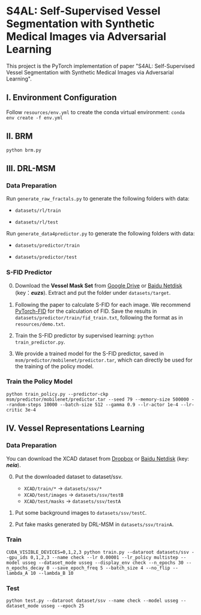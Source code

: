 # S4AL: Self-Supervised Vessel Segmentation with Synthetic Medical Images via Adversarial Learning

This project is the PyTorch implementation of paper "S4AL: Self-Supervised Vessel Segmentation with 
Synthetic Medical Images via Adversarial Learning".

## I. Environment Configuration

Follow `resources/env.yml` to create the conda virtual environment: `conda env create -f env.yml`

## II. BRM

`python brm.py`

## III. DRL-MSM

### Data Preparation

Run `generate_raw_fractals.py` to generate the following folders with data:

- `datasets/rl/train`

- `datasets/rl/test`

Run `generate_data4predictor.py` to generate the following folders with data:

- `datasets/predictor/train`

- `datasets/predictor/test`

### S-FID Predictor

0. Download the **Vessel Mask Set** from [Google Drive](https://drive.google.com/file/d/1yhjizXPefrDqJPdYO5lDGp9VEdmCPdhk/view?usp=sharing) 
or [Baidu Netdisk](https://pan.baidu.com/s/1fykmJltJPOW4sUcqxqIhQw) (key：___euzs___). Extract and put the folder under 
`datasets/target`.

0. Following the paper to calculate S-FID for each image. We recommend 
[PyTorch-FID](https://github.com/mseitzer/pytorch-fid) for the calculation of FID. 
Save the results in `datasets/predictor/train/fid_train.txt`, following the format as in `resources/demo.txt`.

0. Train the S-FID predictor by supervised learning: `python train_predictor.py`.

0. We provide a trained model for the S-FID predictor, saved in 
`msm/predictor/mobilenet/predictor.tar`, which can directly be used for the 
training of the policy model.

### Train the Policy Model
`python train_policy.py --predictor-ckp msm/predictor/mobilenet/predictor.tar --seed 79 --memory-size 500000 --random-steps 10000 --batch-size 512 --gamma 0.9 --lr-actor 1e-4 --lr-critic 3e-4`

## IV. Vessel Representations Learning

### Data Preparation

You can download the XCAD dataset from [Dropbox](https://www.dropbox.com/s/z0lk5oz6gt9mgd2/XCAD.zip?dl=0) or 
[Baidu Netdisk](https://pan.baidu.com/s/1C9d9_92TSDBGBfagatTpoA) (key: ___neia___).

0. Put the downloaded dataset to dataset/ssv.

    - `XCAD/train/*` -> `datasets/ssv/*`
    - `XCAD/test/images` -> `datasets/ssv/testB`
    - `XCAD/test/masks` -> `datasets/ssv/testA`

0. Put some background images to `datasets/ssv/testC`.

0. Put fake masks generated by DRL-MSM in `datasets/ssv/trainA`.

### Train

`CUDA_VISIBLE_DEVICES=0,1,2,3 python train.py --dataroot datasets/ssv --gpu_ids 0,1,2,3 --name check --lr 0.00001 --lr_policy multistep --model usseg --dataset_mode usseg --display_env check --n_epochs 30 --n_epochs_decay 0 --save_epoch_freq 5 --batch_size 4 --no_flip --lambda_A 10 --lambda_B 10`

### Test

`python test.py --dataroot dataset/ssv --name check --model usseg --dataset_mode usseg --epoch 25`

